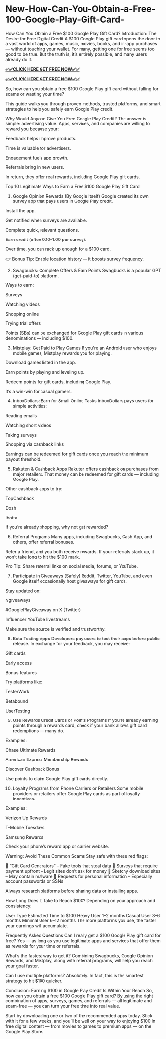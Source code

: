 # New-How-Can-You-Obtain-a-Free-100-Google-Play-Gift-Card-

How Can You Obtain a Free $100 Google Play Gift Card?
Introduction: The Desire for Free Digital Credit
A $100 Google Play gift card opens the door to a vast world of apps, games, music, movies, books, and in-app purchases — without touching your wallet. For many, getting one for free seems too good to be true. But the truth is, it’s entirely possible, and many users already do it.

**[✅✅CLICK HERE GET FREE NOW✅✅](https://tinyurl.com/google-play-free-gift-cardaaa)**

**[✅✅CLICK HERE GET FREE NOW✅✅](https://tinyurl.com/google-play-free-gift-cardaaa)**


So, how can you obtain a free $100 Google Play gift card without falling for scams or wasting your time?

This guide walks you through proven methods, trusted platforms, and smart strategies to help you safely earn Google Play credit.

Why Would Anyone Give You Free Google Play Credit?
The answer is simple: advertising value.
Apps, services, and companies are willing to reward you because your:

Feedback helps improve products.

Time is valuable for advertisers.

Engagement fuels app growth.

Referrals bring in new users.

In return, they offer real rewards, including Google Play gift cards.

Top 10 Legitimate Ways to Earn a Free $100 Google Play Gift Card
1. Google Opinion Rewards (By Google Itself)
Google created its own survey app that pays users in Google Play credit.

Install the app.

Get notified when surveys are available.

Complete quick, relevant questions.

Earn credit (often $0.10–$1.00 per survey).

Over time, you can rack up enough for a $100 card.

👉 Bonus Tip: Enable location history — it boosts survey frequency.

2. Swagbucks: Complete Offers & Earn Points
Swagbucks is a popular GPT (get-paid-to) platform.

Ways to earn:

Surveys

Watching videos

Shopping online

Trying trial offers

Points (SBs) can be exchanged for Google Play gift cards in various denominations — including $100.

3. Mistplay: Get Paid to Play Games
If you're an Android user who enjoys mobile games, Mistplay rewards you for playing.

Download games listed in the app.

Earn points by playing and leveling up.

Redeem points for gift cards, including Google Play.

It’s a win-win for casual gamers.

4. InboxDollars: Earn for Small Online Tasks
InboxDollars pays users for simple activities:

Reading emails

Watching short videos

Taking surveys

Shopping via cashback links

Earnings can be redeemed for gift cards once you reach the minimum payout threshold.

5. Rakuten & Cashback Apps
Rakuten offers cashback on purchases from major retailers. That money can be redeemed for gift cards — including Google Play.

Other cashback apps to try:

TopCashback

Dosh

Ibotta

If you’re already shopping, why not get rewarded?

6. Referral Programs
Many apps, including Swagbucks, Cash App, and others, offer referral bonuses.

Refer a friend, and you both receive rewards. If your referrals stack up, it won’t take long to hit the $100 mark.

Pro Tip: Share referral links on social media, forums, or YouTube.

7. Participate in Giveaways (Safely)
Reddit, Twitter, YouTube, and even Google itself occasionally host giveaways for gift cards.

Stay updated on:

r/giveaways

#GooglePlayGiveaway on X (Twitter)

Influencer YouTube livestreams

Make sure the source is verified and trustworthy.

8. Beta Testing Apps
Developers pay users to test their apps before public release. In exchange for your feedback, you may receive:

Gift cards

Early access

Bonus features

Try platforms like:

TesterWork

Betabound

UserTesting

9. Use Rewards Credit Cards or Points Programs
If you’re already earning points through a rewards card, check if your bank allows gift card redemptions — many do.

Examples:

Chase Ultimate Rewards

American Express Membership Rewards

Discover Cashback Bonus

Use points to claim Google Play gift cards directly.

10. Loyalty Programs from Phone Carriers or Retailers
Some mobile providers or retailers offer Google Play cards as part of loyalty incentives.

Examples:

Verizon Up Rewards

T-Mobile Tuesdays

Samsung Rewards

Check your phone’s reward app or carrier website.

Warning: Avoid These Common Scams
Stay safe with these red flags:

🚫 “Gift Card Generators” – Fake tools that steal data
🚫 Surveys that require payment upfront – Legit sites don’t ask for money
🚫 Sketchy download sites – May contain malware
🚫 Requests for personal information – Especially account passwords or SSNs

Always research platforms before sharing data or installing apps.

How Long Does It Take to Reach $100?
Depending on your approach and consistency:


User Type	Estimated Time to $100
Heavy User	1–2 months
Casual User	3–6 months
Minimal User	6–12 months
The more platforms you use, the faster your earnings will accumulate.

Frequently Asked Questions
Can I really get a $100 Google Play gift card for free?
Yes — as long as you use legitimate apps and services that offer them as rewards for your time or referrals.

What’s the fastest way to get it?
Combining Swagbucks, Google Opinion Rewards, and Mistplay, along with referral programs, will help you reach your goal faster.

Can I use multiple platforms?
Absolutely. In fact, this is the smartest strategy to hit $100 quicker.

Conclusion: Earning $100 in Google Play Credit Is Within Your Reach
So, how can you obtain a free $100 Google Play gift card? By using the right combination of apps, surveys, games, and referrals — all legitimate and scam-free — you can turn your free time into real value.

Start by downloading one or two of the recommended apps today. Stick with it for a few weeks, and you’ll be well on your way to enjoying $100 in free digital content — from movies to games to premium apps — on the Google Play Store.

